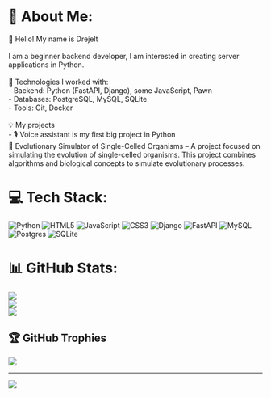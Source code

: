 # 💫 About Me:
👋 Hello! My name is Drejelt<br><br>I am a beginner backend developer, I am interested in creating server applications in Python.<br><br>🔹 Technologies I worked with:<br>- Backend: Python (FastAPI, Django), some JavaScript, Pawn<br>- Databases: PostgreSQL, MySQL, SQLite<br>- Tools: Git, Docker<br><br>💡 My projects<br>- 🎙️ Voice assistant is my first big project in Python <br>🧬 Evolutionary Simulator of Single-Celled Organisms – A project focused on simulating the evolution of single-celled organisms. This project combines algorithms and biological concepts to simulate evolutionary processes.


# 💻 Tech Stack:
![Python](https://img.shields.io/badge/python-3670A0?style=for-the-badge&logo=python&logoColor=ffdd54) ![HTML5](https://img.shields.io/badge/html5-%23E34F26.svg?style=for-the-badge&logo=html5&logoColor=white) ![JavaScript](https://img.shields.io/badge/javascript-%23323330.svg?style=for-the-badge&logo=javascript&logoColor=%23F7DF1E) ![CSS3](https://img.shields.io/badge/css3-%231572B6.svg?style=for-the-badge&logo=css3&logoColor=white) ![Django](https://img.shields.io/badge/django-%23092E20.svg?style=for-the-badge&logo=django&logoColor=white) ![FastAPI](https://img.shields.io/badge/FastAPI-005571?style=for-the-badge&logo=fastapi) ![MySQL](https://img.shields.io/badge/mysql-4479A1.svg?style=for-the-badge&logo=mysql&logoColor=white) ![Postgres](https://img.shields.io/badge/postgres-%23316192.svg?style=for-the-badge&logo=postgresql&logoColor=white) ![SQLite](https://img.shields.io/badge/sqlite-%2307405e.svg?style=for-the-badge&logo=sqlite&logoColor=white)
# 📊 GitHub Stats:
![](https://github-readme-stats.vercel.app/api?username=Drejelt&theme=dark&hide_border=false&include_all_commits=true&count_private=true)<br/>
![](https://github-readme-streak-stats.herokuapp.com/?user=Drejelt&theme=dark&hide_border=false)<br/>
![](https://github-readme-stats.vercel.app/api/top-langs/?username=Drejelt&theme=dark&hide_border=false&include_all_commits=true&count_private=true&layout=compact)

## 🏆 GitHub Trophies
![](https://github-profile-trophy.vercel.app/?username=Drejelt&theme=radical&no-frame=false&no-bg=true&margin-w=4)

---
[![](https://visitcount.itsvg.in/api?id=Drejelt&icon=0&color=0)](https://visitcount.itsvg.in)

<!-- Proudly created with GPRM ( https://gprm.itsvg.in ) -->
